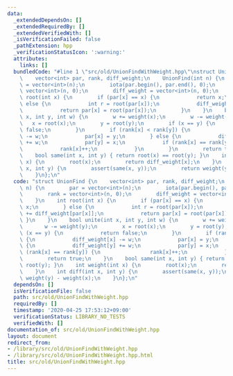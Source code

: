 ```yaml
---
data:
  _extendedDependsOn: []
  _extendedRequiredBy: []
  _extendedVerifiedWith: []
  _isVerificationFailed: false
  _pathExtension: hpp
  _verificationStatusIcon: ':warning:'
  attributes:
    links: []
  bundledCode: "#line 1 \"src/old/UnionFindWithWeight.hpp\"\nstruct UnionFind {\n\
    \    vector<int> par, rank, diff_weight;\n    UnionFind(int n) {\n        par\
    \ = vector<int>(n);\n        iota(par.begin(), par.end(), 0);\n        rank =\
    \ vector<int>(n, 0);\n        diff_weight = vector<int>(n, 0);\n    }\n    int\
    \ root(int x) {\n        if (par[x] == x) {\n            return x;\n        }\
    \ else {\n            int r = root(par[x]);\n            diff_weight[x] += diff_weight[par[x]];\n\
    \            return par[x] = root(par[x]);\n        }\n    }\n    bool unite(int\
    \ x, int y, int w) {\n        w += weight(x);\n        w -= weight(y);\n     \
    \   x = root(x);\n        y = root(y);\n        if (x == y) {\n            return\
    \ false;\n        }\n        if (rank[x] < rank[y]) {\n            diff_weight[x]\
    \ -= w;\n            par[x] = y;\n        } else {\n            diff_weight[y]\
    \ += w;\n            par[y] = x;\n            if (rank[x] == rank[y]) {\n    \
    \            rank[x]++;\n            }\n        }\n        return true;\n    }\n\
    \    bool same(int x, int y) { return root(x) == root(y); }\n    int weight(int\
    \ x) {\n        root(x);\n        return diff_weight[x];\n    }\n    int diff(int\
    \ x, int y) {\n        assert(same(x, y));\n        return weight(y) - weight(x);\n\
    \    }\n};\n"
  code: "struct UnionFind {\n    vector<int> par, rank, diff_weight;\n    UnionFind(int\
    \ n) {\n        par = vector<int>(n);\n        iota(par.begin(), par.end(), 0);\n\
    \        rank = vector<int>(n, 0);\n        diff_weight = vector<int>(n, 0);\n\
    \    }\n    int root(int x) {\n        if (par[x] == x) {\n            return\
    \ x;\n        } else {\n            int r = root(par[x]);\n            diff_weight[x]\
    \ += diff_weight[par[x]];\n            return par[x] = root(par[x]);\n       \
    \ }\n    }\n    bool unite(int x, int y, int w) {\n        w += weight(x);\n \
    \       w -= weight(y);\n        x = root(x);\n        y = root(y);\n        if\
    \ (x == y) {\n            return false;\n        }\n        if (rank[x] < rank[y])\
    \ {\n            diff_weight[x] -= w;\n            par[x] = y;\n        } else\
    \ {\n            diff_weight[y] += w;\n            par[y] = x;\n            if\
    \ (rank[x] == rank[y]) {\n                rank[x]++;\n            }\n        }\n\
    \        return true;\n    }\n    bool same(int x, int y) { return root(x) ==\
    \ root(y); }\n    int weight(int x) {\n        root(x);\n        return diff_weight[x];\n\
    \    }\n    int diff(int x, int y) {\n        assert(same(x, y));\n        return\
    \ weight(y) - weight(x);\n    }\n};\n"
  dependsOn: []
  isVerificationFile: false
  path: src/old/UnionFindWithWeight.hpp
  requiredBy: []
  timestamp: '2020-04-25 17:53:12+09:00'
  verificationStatus: LIBRARY_NO_TESTS
  verifiedWith: []
documentation_of: src/old/UnionFindWithWeight.hpp
layout: document
redirect_from:
- /library/src/old/UnionFindWithWeight.hpp
- /library/src/old/UnionFindWithWeight.hpp.html
title: src/old/UnionFindWithWeight.hpp
---
```

